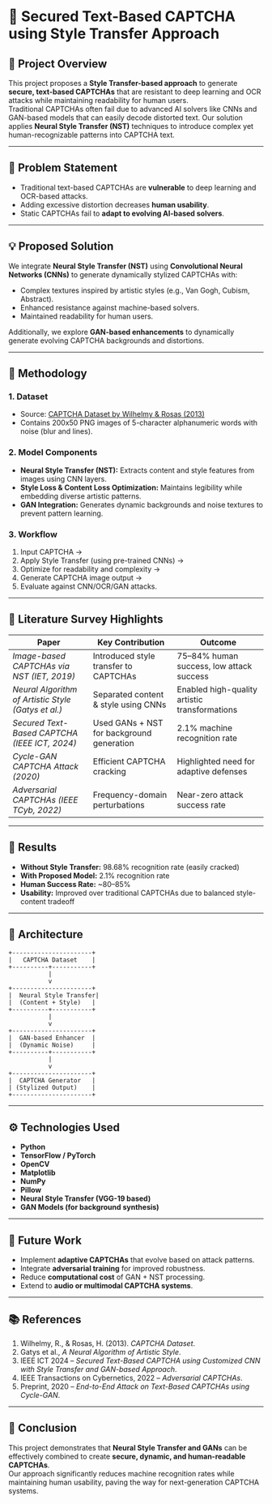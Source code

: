 # 🧠 Secured Text-Based CAPTCHA using Style Transfer Approach

## 📘 Project Overview

This project proposes a **Style Transfer-based approach** to generate **secure, text-based CAPTCHAs** that are resistant to deep learning and OCR attacks while maintaining readability for human users.  
Traditional CAPTCHAs often fail due to advanced AI solvers like CNNs and GAN-based models that can easily decode distorted text. Our solution applies **Neural Style Transfer (NST)** techniques to introduce complex yet human-recognizable patterns into CAPTCHA text.

---

## 🎯 Problem Statement

- Traditional text-based CAPTCHAs are **vulnerable** to deep learning and OCR-based attacks.  
- Adding excessive distortion decreases **human usability**.  
- Static CAPTCHAs fail to **adapt to evolving AI-based solvers**.  

---

## 💡 Proposed Solution

We integrate **Neural Style Transfer (NST)** using **Convolutional Neural Networks (CNNs)** to generate dynamically stylized CAPTCHAs with:
- Complex textures inspired by artistic styles (e.g., Van Gogh, Cubism, Abstract).  
- Enhanced resistance against machine-based solvers.  
- Maintained readability for human users.  

Additionally, we explore **GAN-based enhancements** to dynamically generate evolving CAPTCHA backgrounds and distortions.

---

## 🧩 Methodology

### 1. **Dataset**
- Source: [CAPTCHA Dataset by Wilhelmy & Rosas (2013)](https://www.researchgate.net/publication/248380891_captcha_dataset)  
- Contains 200x50 PNG images of 5-character alphanumeric words with noise (blur and lines).

### 2. **Model Components**
- **Neural Style Transfer (NST):** Extracts content and style features from images using CNN layers.  
- **Style Loss & Content Loss Optimization:** Maintains legibility while embedding diverse artistic patterns.  
- **GAN Integration:** Generates dynamic backgrounds and noise textures to prevent pattern learning.  

### 3. **Workflow**
1. Input CAPTCHA →  
2. Apply Style Transfer (using pre-trained CNNs) →  
3. Optimize for readability and complexity →  
4. Generate CAPTCHA image output →  
5. Evaluate against CNN/OCR/GAN attacks.  

---

## 🧠 Literature Survey Highlights

| Paper | Key Contribution | Outcome |
|-------|------------------|----------|
| *Image-based CAPTCHAs via NST (IET, 2019)* | Introduced style transfer to CAPTCHAs | 75–84% human success, low attack success |
| *Neural Algorithm of Artistic Style (Gatys et al.)* | Separated content & style using CNNs | Enabled high-quality artistic transformations |
| *Secured Text-Based CAPTCHA (IEEE ICT, 2024)* | Used GANs + NST for background generation | 2.1% machine recognition rate |
| *Cycle-GAN CAPTCHA Attack (2020)* | Efficient CAPTCHA cracking | Highlighted need for adaptive defenses |
| *Adversarial CAPTCHAs (IEEE TCyb, 2022)* | Frequency-domain perturbations | Near-zero attack success rate |

---

## 🔬 Results

- **Without Style Transfer:** 98.68% recognition rate (easily cracked)  
- **With Proposed Model:** 2.1% recognition rate  
- **Human Success Rate:** ~80–85%  
- **Usability:** Improved over traditional CAPTCHAs due to balanced style-content tradeoff  

---

## 🧱 Architecture

```
+----------------------+
|   CAPTCHA Dataset    |
+----------+-----------+
           |
           v
+----------------------+
|  Neural Style Transfer|
|  (Content + Style)   |
+----------+-----------+
           |
           v
+----------------------+
|  GAN-based Enhancer  |
|  (Dynamic Noise)     |
+----------+-----------+
           |
           v
+----------------------+
|  CAPTCHA Generator   |
| (Stylized Output)    |
+----------------------+
```

---

## ⚙️ Technologies Used

- **Python**
- **TensorFlow / PyTorch**
- **OpenCV**
- **Matplotlib**
- **NumPy**
- **Pillow**
- **Neural Style Transfer (VGG-19 based)**
- **GAN Models (for background synthesis)**

---

## 🚀 Future Work

- Implement **adaptive CAPTCHAs** that evolve based on attack patterns.  
- Integrate **adversarial training** for improved robustness.  
- Reduce **computational cost** of GAN + NST processing.  
- Extend to **audio or multimodal CAPTCHA systems**.  

---

## 📚 References

1. Wilhelmy, R., & Rosas, H. (2013). *CAPTCHA Dataset*.  
2. Gatys et al., *A Neural Algorithm of Artistic Style*.  
3. IEEE ICT 2024 – *Secured Text-Based CAPTCHA using Customized CNN with Style Transfer and GAN-based Approach*.  
4. IEEE Transactions on Cybernetics, 2022 – *Adversarial CAPTCHAs*.  
5. Preprint, 2020 – *End-to-End Attack on Text-Based CAPTCHAs using Cycle-GAN*.  

---

## 🏁 Conclusion

This project demonstrates that **Neural Style Transfer and GANs** can be effectively combined to create **secure, dynamic, and human-readable CAPTCHAs**.  
Our approach significantly reduces machine recognition rates while maintaining human usability, paving the way for next-generation CAPTCHA systems.
